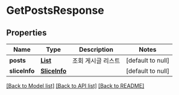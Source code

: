 # GetPostsResponse

## Properties

| Name          | Type                          | Description | Notes             |
|---------------|-------------------------------|-------------|-------------------|
| **posts**     | [**List**](PostDTO.md)        | 조회 게시글 리스트  | [default to null] |
| **sliceInfo** | [**SliceInfo**](SliceInfo.md) |             | [default to null] |

[[Back to Model list]](../API#documentation-for-models) [[Back to API list]](../API#documentation-for-api-endpoints) [[Back to README]](../API)

